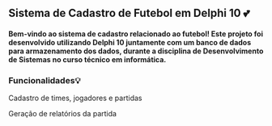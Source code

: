 <h2>Sistema de Cadastro de Futebol em Delphi 10 💕</h2>
<h4>Bem-vindo ao sistema de cadastro relacionado ao futebol! Este projeto foi desenvolvido utilizando 
Delphi 10 juntamente com um banco de dados para armazenamento dos dados,
durante a disciplina de Desenvolvimento de Sistemas no curso técnico em informática.</h4>

<h3>Funcionalidades💡</h3>
<p>Cadastro de times, jogadores e partidas</p>
<p>Geração de relatórios da partida</p>
